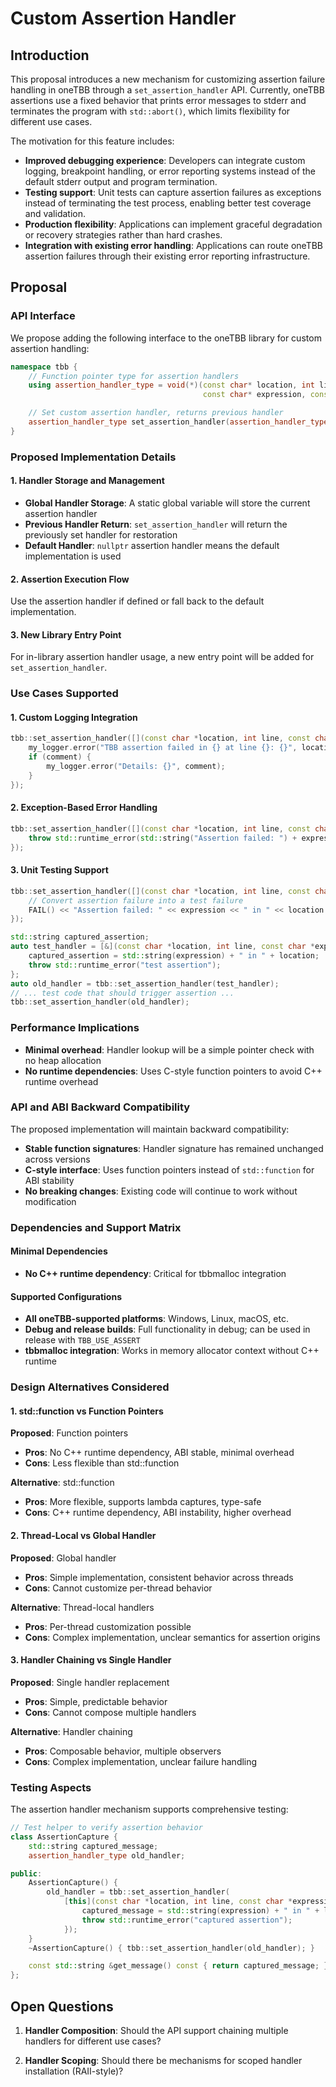 # Custom Assertion Handler

## Introduction

This proposal introduces a new mechanism for customizing assertion failure handling in oneTBB through a
`set_assertion_handler` API. Currently, oneTBB assertions use a fixed behavior that prints error messages to
stderr and terminates the program with `std::abort()`, which limits flexibility for different use cases.

The motivation for this feature includes:

- **Improved debugging experience**: Developers can integrate custom logging, breakpoint handling, or error
  reporting systems instead of the default stderr output and program termination.
- **Testing support**: Unit tests can capture assertion failures as exceptions instead of terminating the
  test process, enabling better test coverage and validation.
- **Production flexibility**: Applications can implement graceful degradation or recovery strategies rather
  than hard crashes.
- **Integration with existing error handling**: Applications can route oneTBB assertion failures through
  their existing error reporting infrastructure.

## Proposal

### API Interface

We propose adding the following interface to the oneTBB library for custom assertion handling:

```cpp
namespace tbb {
    // Function pointer type for assertion handlers
    using assertion_handler_type = void(*)(const char* location, int line,
                                           const char* expression, const char* comment);

    // Set custom assertion handler, returns previous handler
    assertion_handler_type set_assertion_handler(assertion_handler_type new_handler);
}
```

### Proposed Implementation Details

#### 1. Handler Storage and Management
- **Global Handler Storage**: A static global variable will store the current assertion handler
- **Previous Handler Return**: `set_assertion_handler` will return the previously set handler for
  restoration
- **Default Handler**: `nullptr` assertion handler means the default implementation is used

#### 2. Assertion Execution Flow
Use the assertion handler if defined or fall back to the default implementation.

#### 3. New Library Entry Point
For in-library assertion handler usage, a new entry point will be added for `set_assertion_handler`.

### Use Cases Supported

#### 1. Custom Logging Integration

```cpp
tbb::set_assertion_handler([](const char *location, int line, const char *expression, const char *comment) {
    my_logger.error("TBB assertion failed in {} at line {}: {}", location, line, expression);
    if (comment) {
        my_logger.error("Details: {}", comment);
    }
});
```

#### 2. Exception-Based Error Handling

```cpp
tbb::set_assertion_handler([](const char *location, int line, const char *expression, const char *comment) {
    throw std::runtime_error(std::string("Assertion failed: ") + expression + " in " + location);
});
```

#### 3. Unit Testing Support

```cpp
tbb::set_assertion_handler([](const char *location, int line, const char *expression, const char *comment) {
    // Convert assertion failure into a test failure
    FAIL() << "Assertion failed: " << expression << " in " << location << " at line " << line;
});
```

```cpp
std::string captured_assertion;
auto test_handler = [&](const char *location, int line, const char *expression, const char *comment) {
    captured_assertion = std::string(expression) + " in " + location;
    throw std::runtime_error("test assertion");
};
auto old_handler = tbb::set_assertion_handler(test_handler);
// ... test code that should trigger assertion ...
tbb::set_assertion_handler(old_handler);
```

### Performance Implications

- **Minimal overhead**: Handler lookup will be a simple pointer check with no heap allocation
- **No runtime dependencies**: Uses C-style function pointers to avoid C++ runtime overhead

### API and ABI Backward Compatibility

The proposed implementation will maintain backward compatibility:
- **Stable function signatures**: Handler signature has remained unchanged across versions
- **C-style interface**: Uses function pointers instead of `std::function` for ABI stability
- **No breaking changes**: Existing code will continue to work without modification

### Dependencies and Support Matrix

#### Minimal Dependencies
- **No C++ runtime dependency**: Critical for tbbmalloc integration

#### Supported Configurations
- **All oneTBB-supported platforms**: Windows, Linux, macOS, etc.
- **Debug and release builds**: Full functionality in debug; can be used in release with `TBB_USE_ASSERT`
- **tbbmalloc integration**: Works in memory allocator context without C++ runtime

### Design Alternatives Considered

#### 1. std::function vs Function Pointers
**Proposed**: Function pointers
- **Pros**: No C++ runtime dependency, ABI stable, minimal overhead
- **Cons**: Less flexible than std::function

**Alternative**: std::function
- **Pros**: More flexible, supports lambda captures, type-safe
- **Cons**: C++ runtime dependency, ABI instability, higher overhead

#### 2. Thread-Local vs Global Handler
**Proposed**: Global handler
- **Pros**: Simple implementation, consistent behavior across threads
- **Cons**: Cannot customize per-thread behavior

**Alternative**: Thread-local handlers
- **Pros**: Per-thread customization possible
- **Cons**: Complex implementation, unclear semantics for assertion origins

#### 3. Handler Chaining vs Single Handler
**Proposed**: Single handler replacement
- **Pros**: Simple, predictable behavior
- **Cons**: Cannot compose multiple handlers

**Alternative**: Handler chaining
- **Pros**: Composable behavior, multiple observers
- **Cons**: Complex implementation, unclear failure handling

### Testing Aspects

The assertion handler mechanism supports comprehensive testing:

```cpp
// Test helper to verify assertion behavior
class AssertionCapture {
    std::string captured_message;
    assertion_handler_type old_handler;

public:
    AssertionCapture() {
        old_handler = tbb::set_assertion_handler(
            [this](const char *location, int line, const char *expression, const char *comment) {
                captured_message = std::string(expression) + " in " + location;
                throw std::runtime_error("captured assertion");
            });
    }
    ~AssertionCapture() { tbb::set_assertion_handler(old_handler); }

    const std::string &get_message() const { return captured_message; }
};
```

## Open Questions

1. **Handler Composition**: Should the API support chaining multiple handlers for different use cases?

2. **Handler Scoping**: Should there be mechanisms for scoped handler installation (RAII-style)?
